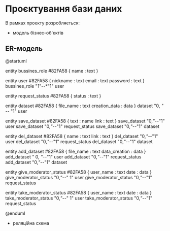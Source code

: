 # Проєктування бази даних

В рамках проекту розробляється: 
- модель бізнес-об'єктів 

<h2>ER-модель</h2>

@startuml


entity bussines_role #82FA58 {
name : text
}


entity user #82FA58 {
nickname : text 
email : text
password : text
}
bussines_role "1"--*"1" user


entity request_status #82FA58 {
	status : text
}

entity dataset #82FA58 {
	file_name : text
	creation_data : data
}
dataset "0, *" --* "1" user

entity save_dataset #82FA58 {
	text : name
	link : text
}
save_dataset "0,*"--*"1" user
save_dataset "0,*"--*"1" request_status
save_dataset "0,*"--*"1" dataset

entity del_dataset #82FA58 {
	name : text
	link : text
}
del_dataset "0,*"--*"1" user
del_dataset "0,*"--*"1" request_status
del_dataset "0,*"--*"1" dataset

entity add_dataset #82FA58 {
	file_name : text
	data_creation : data
}
add_dataset "   0, *"--*"1" user
add_dataset "0,*"--*"1" request_status
add_dataset "0,*"--*"1" dataset

entity give_moderator_status #82FA58 {
	user_name : text
	date : data
}
give_moderator_status "0,*"--*"     1" user
give_moderator_status  "0,*"--*"1" request_status

entity take_moderator_status #82FA58 {
	user_name : text
	date : data
}
take_moderator_status "0,*"--*"    1" user
take_moderator_status  "0,*"--*"1" request_status

@enduml



- реляційна схема

